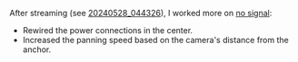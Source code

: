 After streaming (see [20240528_044326](20240528_044326.md)), I worked more on [no signal](../notes/no-signal.md):
- Rewired the power connections in the center.
- Increased the panning speed based on the camera's distance from the anchor.
